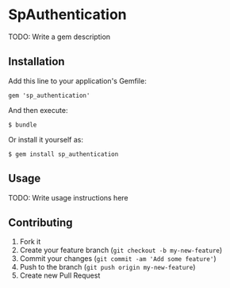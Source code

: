 # SpAuthentication

TODO: Write a gem description

## Installation

Add this line to your application's Gemfile:

    gem 'sp_authentication'

And then execute:

    $ bundle

Or install it yourself as:

    $ gem install sp_authentication

## Usage

TODO: Write usage instructions here

## Contributing

1. Fork it
2. Create your feature branch (`git checkout -b my-new-feature`)
3. Commit your changes (`git commit -am 'Add some feature'`)
4. Push to the branch (`git push origin my-new-feature`)
5. Create new Pull Request
